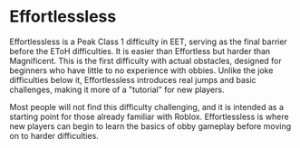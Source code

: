 # Effortlessless

Effortlessless is a Peak Class 1 difficulty in EET, serving as the final barrier before the EToH difficulties. It is easier than Effortless but harder than Magnificent. This is the first difficulty with actual obstacles, designed for beginners who have little to no experience with obbies. Unlike the joke difficulties below it, Effortlessless introduces real jumps and basic challenges, making it more of a "tutorial" for new players.

Most people will not find this difficulty challenging, and it is intended as a starting point for those already familiar with Roblox. Effortlessless is where new players can begin to learn the basics of obby gameplay before moving on to harder difficulties.